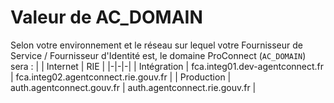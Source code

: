 # Valeur de AC_DOMAIN
Selon votre environnement et le réseau sur lequel votre Fournisseur de Service / Fournisseur d'Identité est, le domaine ProConnect (`AC_DOMAIN`) sera :
|               | Internet                          | RIE                                       |
|-|-|-|
| Intégration   | fca.integ01.dev-agentconnect.fr   | fca.integ02.agentconnect.rie.gouv.fr      |
| Production    | auth.agentconnect.gouv.fr         | auth.agentconnect.rie.gouv.fr             |
